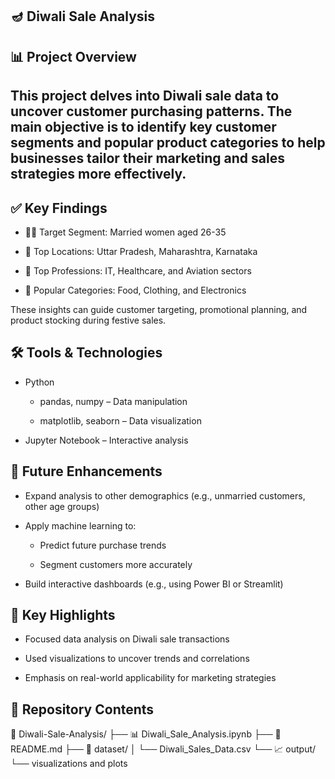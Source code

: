🪔 Diwali Sale Analysis
---
📊 Project Overview
---
This project delves into Diwali sale data to uncover customer purchasing patterns. The main objective is to identify key customer segments and popular product categories to help businesses tailor their marketing and sales strategies more effectively.
---
✅ Key Findings
---
- 👩‍💼 Target Segment: Married women aged 26-35

- 📍 Top Locations: Uttar Pradesh, Maharashtra, Karnataka

- 🏢 Top Professions: IT, Healthcare, and Aviation sectors

- 🛒 Popular Categories: Food, Clothing, and Electronics

These insights can guide customer targeting, promotional planning, and product stocking during festive sales.


🛠️ Tools & Technologies
---
- Python

   - pandas, numpy – Data manipulation

   - matplotlib, seaborn – Data visualization


- Jupyter Notebook – Interactive analysis

🚀 Future Enhancements
---
- Expand analysis to other demographics (e.g., unmarried customers, other age groups)

- Apply machine learning to:

   - Predict future purchase trends

   - Segment customers more accurately

- Build interactive dashboards (e.g., using Power BI or Streamlit)

📌 Key Highlights
---
- Focused data analysis on Diwali sale transactions

- Used visualizations to uncover trends and correlations

- Emphasis on real-world applicability for marketing strategies

📂 Repository Contents
---

📁 Diwali-Sale-Analysis/
├── 📊 Diwali_Sale_Analysis.ipynb
├── 📄 README.md
├── 📁 dataset/
│   └── Diwali_Sales_Data.csv
└── 📈 output/
    └── visualizations and plots

